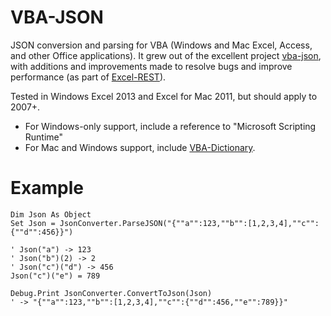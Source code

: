 # VBA-JSON

JSON conversion and parsing for VBA (Windows and Mac Excel, Access, and other Office applications). 
It grew out of the excellent project [vba-json](https://code.google.com/p/vba-json/), 
with additions and improvements made to resolve bugs and improve performance (as part of [Excel-REST](https://github.com/timhall/Excel-REST)).

Tested in Windows Excel 2013 and Excel for Mac 2011, but should apply to 2007+. 

- For Windows-only support, include a reference to "Microsoft Scripting Runtime"
- For Mac and Windows support, include [VBA-Dictionary](https://github.com/VBA-tools/VBA-Dictionary).

# Example

```VB
Dim Json As Object
Set Json = JsonConverter.ParseJSON("{""a"":123,""b"":[1,2,3,4],""c"":{""d"":456}}")

' Json("a") -> 123
' Json("b")(2) -> 2
' Json("c")("d") -> 456
Json("c")("e") = 789

Debug.Print JsonConverter.ConvertToJson(Json) 
' -> "{""a"":123,""b"":[1,2,3,4],""c"":{""d"":456,""e"":789}}"
```
